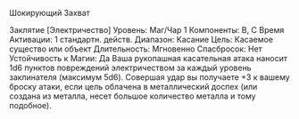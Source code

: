
Шокирующий Захват

Заклятие [Электричество]
Уровень: Маг/Чар 1
Компоненты: В, С
Время Активации: 1 стандартн. действ.
Диапазон: Касание
Цель: Касаемое существо или объект
Длительность: Мгновенно
Спасбросок: Нет
Устойчивость к Магии: Да
Ваша рукопашная касательная атака наносит 1d6 пунктов повреждений
электричеством за каждый уровень заклинателя (максимум 5d6). Совершая
удар вы получаете +3 к вашему броску
атаки, если цель облачена в металлический доспех (или создана из металла,
несет большое количество металла и
тому подобное).